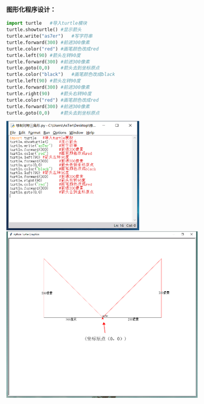 ### 图形化程序设计：

```python
import turtle	#导入turtle模块
turtle.showturtle()	#显示箭头
turtle.write("as7er")	#写字符串
turtle.forward(300)	#前进300像素
turtle.color("red")	#画笔颜色改成red
turtle.left(90)	#箭头左转90度
turtle.forward(300)	#前进300像素
turtle.goto(0,0)	#箭头去到坐标原点
turtle.color("black")	#画笔颜色改成black
turtle.left(90)	#箭头左转90度
turtle.forward(300)	#前进300像素
turtle.right(90)	#箭头右转90度
turtle.color("red")	#画笔颜色改成red
turtle.forward(300)	#前进300像素
turtle.goto(0,0)	#箭头去到坐标原点

```

<img src="https://github.com/as7er/Python-Study-Notes/blob/02ed13441e6eca3da8d1af7a60a6b0051aa02249/images/%E7%BB%98%E5%88%B6%E5%AF%B9%E7%A7%B0%E4%B8%89%E8%A7%92%E5%BD%A2%EF%BC%88IDLE%EF%BC%89.png" alt="绘制对称三角形（IDLE）" style="zoom:60%;" />

<img src="https://github.com/as7er/Python-Study-Notes/blob/b64faf4dd4ae9fad0bf925a262ba933aee8dc119/images/%E7%BB%98%E5%88%B6%E5%AF%B9%E7%A7%B0%E4%B8%89%E8%A7%92%E5%BD%A2%EF%BC%88%E6%A8%A1%E5%9D%97%EF%BC%89.png" alt="绘制对称三角形（模块）" style="zoom:60%;" />
